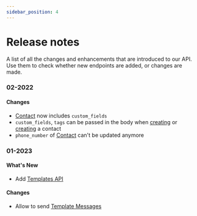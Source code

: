 ```yaml
---
sidebar_position: 4
---
```


# Release notes

A list of all the changes and enhancements that are introduced to our API. Use them to check whether new endpoints are added, or changes are made.

### 02-2022

#### Changes

- [Contact](/api_reference/object_types/contact) now includes `custom_fields`
- `custom_fields`, `tags` can be passed in the body when [creating](/api_reference/contacts_api/post_contacts) or [creating](/api_reference/contacts_api/post_contacts) a contact
- `phone_number` of [Contact](/api_reference/object_types/contact) can't be updated anymore

### 01-2023

#### What's New

- Add [Templates API](/api_reference/template_messages_api/introduction)

#### Changes

- Allow to send [Template Messages](/api_reference/messages_api/post_send_messages#send-template-messages)
